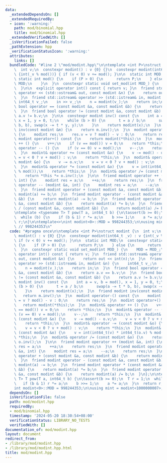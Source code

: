 ```yaml
---
data:
  _extendedDependsOn: []
  _extendedRequiredBy:
  - icon: ':warning:'
    path: mod/binomial.hpp
    title: mod/binomial.hpp
  _extendedVerifiedWith: []
  _isVerificationFailed: false
  _pathExtension: hpp
  _verificationStatusIcon: ':warning:'
  attributes:
    links: []
  bundledCode: "#line 2 \"mod/modint.hpp\"\n\ntemplate <int P>\nstruct modint {\n\
    \  int v;\n  constexpr modint() : v {0} {}\n  constexpr modint(int64_t _v) : v\
    \ {int(_v % mod())} { if (v < 0) v += mod(); }\n\n  static int MOD;\n  constexpr\
    \ static int mod() {\n    if (P > 0) {\n      return P;\n    } else {\n      return\
    \ MOD;\n    }\n  }\n  constexpr static void set_mod(int MOD_) {\n    MOD = MOD_;\n\
    \  }\n\n  explicit operator int() const { return v; }\n  friend std::ostream&\
    \ operator << (std::ostream& out, const modint &n) {\n    return out << int(n);\n\
    \  }\n  friend std::istream& operator >> (std::istream& in, modint &n) {\n   \
    \ int64_t v_;\n    in >> v_;\n    n = modint(v_);\n    return in;\n  }\n  friend\
    \ bool operator == (const modint &a, const modint &b) {\n    return a.v == b.v;\n\
    \  }\n  friend bool operator != (const modint &a, const modint &b) {\n    return\
    \ a.v != b.v;\n  }\n\n  constexpr modint inv() const {\n    int a = v, b = mod(),\
    \ x = 1, y = 0, t;\n    while (b > 0) {\n      t = a / b;\n      swap(a -= t *\
    \ b, b), swap(x -= t * y, y);\n    }\n    return modint(x);\n  }\n  friend modint\
    \ inv(const modint &m) {\n    return m.inv();\n  }\n  modint operator-() const\
    \ {\n    modint res;\n    res.v = v ? mod() - v : 0;\n    return res;\n  }\n \
    \ modint operator+() const {\n    return modint(*this);\n  }\n  modint& operator\
    \ ++ () {\n    v++;\n    if (v == mod()) v = 0;\n    return *this;\n  }\n  modint&\
    \ operator -- () {\n    if (v == 0) v = mod();\n    v--;\n    return *this;\n\
    \  }\n  modint& operator += (const modint &o) {\n    v -= mod() - o.v;\n    v\
    \ = v < 0 ? v + mod() : v;\n    return *this;\n  }\n  modint& operator -= (const\
    \ modint &o) {\n    v -= o.v;\n    v = v < 0 ? v + mod() : v;\n    return *this;\n\
    \  }\n  modint& operator *= (const modint &o) {\n    v = int(int64_t(v) * int64_t(o.v)\
    \ % mod());\n    return *this;\n  }\n  modint& operator /= (const modint &o) {\n\
    \    return *this *= o.inv();\n  }\n\n  friend modint operator ++ (modint &a,\
    \ int) {\n    modint res = a;\n    ++a;\n    return res;\n  }\n  friend modint\
    \ operator -- (modint &a, int) {\n    modint res = a;\n    --a;\n    return res;\n\
    \  }\n  friend modint operator + (const modint &a, const modint &b) {\n    return\
    \ modint(a) += b;\n  }\n  friend modint operator - (const modint &a, const modint\
    \ &b) {\n    return modint(a) -= b;\n  }\n  friend modint operator * (const modint\
    \ &a, const modint &b) {\n    return modint(a) *= b;\n  }\n  friend modint operator\
    \ / (const modint &a, const modint &b) {\n    return modint(a) /= b;\n  }\n};\n\
    \ntemplate <typename T> T pow(T a, int64_t b) {\n\tassert(b >= 0);\n  T r = 1;\n\
    \  while (b) {\n    if (b & 1) r *= a;\n    b >>= 1;\n    a *= a;\n  }\n  return\
    \ r;\n}\n\ntemplate<>\nint modint<0>::MOD = 998244353;\n\nusing mint = modint<1000000007>;\
    \ // 998244353\n"
  code: "#pragma once\n\ntemplate <int P>\nstruct modint {\n  int v;\n  constexpr\
    \ modint() : v {0} {}\n  constexpr modint(int64_t _v) : v {int(_v % mod())} {\
    \ if (v < 0) v += mod(); }\n\n  static int MOD;\n  constexpr static int mod()\
    \ {\n    if (P > 0) {\n      return P;\n    } else {\n      return MOD;\n    }\n\
    \  }\n  constexpr static void set_mod(int MOD_) {\n    MOD = MOD_;\n  }\n\n  explicit\
    \ operator int() const { return v; }\n  friend std::ostream& operator << (std::ostream&\
    \ out, const modint &n) {\n    return out << int(n);\n  }\n  friend std::istream&\
    \ operator >> (std::istream& in, modint &n) {\n    int64_t v_;\n    in >> v_;\n\
    \    n = modint(v_);\n    return in;\n  }\n  friend bool operator == (const modint\
    \ &a, const modint &b) {\n    return a.v == b.v;\n  }\n  friend bool operator\
    \ != (const modint &a, const modint &b) {\n    return a.v != b.v;\n  }\n\n  constexpr\
    \ modint inv() const {\n    int a = v, b = mod(), x = 1, y = 0, t;\n    while\
    \ (b > 0) {\n      t = a / b;\n      swap(a -= t * b, b), swap(x -= t * y, y);\n\
    \    }\n    return modint(x);\n  }\n  friend modint inv(const modint &m) {\n \
    \   return m.inv();\n  }\n  modint operator-() const {\n    modint res;\n    res.v\
    \ = v ? mod() - v : 0;\n    return res;\n  }\n  modint operator+() const {\n \
    \   return modint(*this);\n  }\n  modint& operator ++ () {\n    v++;\n    if (v\
    \ == mod()) v = 0;\n    return *this;\n  }\n  modint& operator -- () {\n    if\
    \ (v == 0) v = mod();\n    v--;\n    return *this;\n  }\n  modint& operator +=\
    \ (const modint &o) {\n    v -= mod() - o.v;\n    v = v < 0 ? v + mod() : v;\n\
    \    return *this;\n  }\n  modint& operator -= (const modint &o) {\n    v -= o.v;\n\
    \    v = v < 0 ? v + mod() : v;\n    return *this;\n  }\n  modint& operator *=\
    \ (const modint &o) {\n    v = int(int64_t(v) * int64_t(o.v) % mod());\n    return\
    \ *this;\n  }\n  modint& operator /= (const modint &o) {\n    return *this *=\
    \ o.inv();\n  }\n\n  friend modint operator ++ (modint &a, int) {\n    modint\
    \ res = a;\n    ++a;\n    return res;\n  }\n  friend modint operator -- (modint\
    \ &a, int) {\n    modint res = a;\n    --a;\n    return res;\n  }\n  friend modint\
    \ operator + (const modint &a, const modint &b) {\n    return modint(a) += b;\n\
    \  }\n  friend modint operator - (const modint &a, const modint &b) {\n    return\
    \ modint(a) -= b;\n  }\n  friend modint operator * (const modint &a, const modint\
    \ &b) {\n    return modint(a) *= b;\n  }\n  friend modint operator / (const modint\
    \ &a, const modint &b) {\n    return modint(a) /= b;\n  }\n};\n\ntemplate <typename\
    \ T> T pow(T a, int64_t b) {\n\tassert(b >= 0);\n  T r = 1;\n  while (b) {\n \
    \   if (b & 1) r *= a;\n    b >>= 1;\n    a *= a;\n  }\n  return r;\n}\n\ntemplate<>\n\
    int modint<0>::MOD = 998244353;\n\nusing mint = modint<1000000007>; // 998244353"
  dependsOn: []
  isVerificationFile: false
  path: mod/modint.hpp
  requiredBy:
  - mod/binomial.hpp
  timestamp: '2024-05-20 18:30:54+08:00'
  verificationStatus: LIBRARY_NO_TESTS
  verifiedWith: []
documentation_of: mod/modint.hpp
layout: document
redirect_from:
- /library/mod/modint.hpp
- /library/mod/modint.hpp.html
title: mod/modint.hpp
---
```

